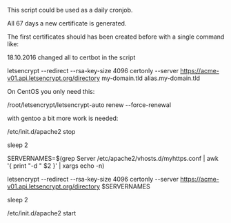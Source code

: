 This script could be used as a  daily cronjob.

All 67 days a new certificate is generated.

The first certificates should has been created before with a single command like:

18.10.2016
changed all to certbot in the script 


letsencrypt --redirect --rsa-key-size 4096 certonly  --server https://acme-v01.api.letsencrypt.org/directory my-domain.tld alias.my-domain.tld


On CentOS you only need this:


/root/letsencrypt/letsencrypt-auto renew --force-renewal

with gentoo a bit more work is needed:

/etc/init.d/apache2 stop

sleep 2

SERVERNAMES=$(grep Server /etc/apache2/vhosts.d/myhttps.conf | awk '{ print "-d " $2 }' | xargs echo -n)

letsencrypt --redirect --rsa-key-size 4096 certonly  --server https://acme-v01.api.letsencrypt.org/directory $SERVERNAMES

sleep 2

/etc/init.d/apache2 start

